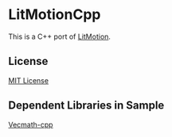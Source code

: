 # LitMotionCpp

This is a C++ port of [LitMotion](https://github.com/AnnulusGames/LitMotion).

## License

[MIT License](LICENSE)

## Dependent Libraries in Sample

[Vecmath-cpp](https://github.com/yuki12/vecmath-cpp)
